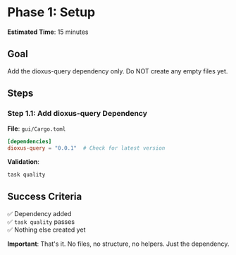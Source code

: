 # Phase 1: Setup

**Estimated Time**: 15 minutes

## Goal

Add the dioxus-query dependency only. Do NOT create any empty files yet.

## Steps

### Step 1.1: Add dioxus-query Dependency

**File**: `gui/Cargo.toml`

```toml
[dependencies]
dioxus-query = "0.0.1"  # Check for latest version
```

**Validation**: 
```bash
task quality
```

## Success Criteria

✅ Dependency added  
✅ `task quality` passes  
✅ Nothing else created yet

**Important**: That's it. No files, no structure, no helpers. Just the dependency.

